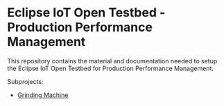 # Eclipse IoT Open Testbed - Production Performance Management

This repository contains the material and documentation needed to setup the Eclipse IoT Open Testbed for Production Performance Management.

Subprojects:
- [Grinding Machine](grinding-machine)

